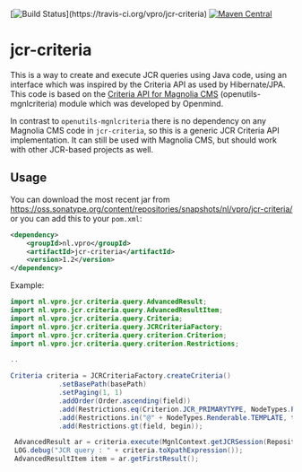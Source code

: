 [![Build Status](https://travis-ci.org/vpro/jcr-criteria.svg?)](https://travis-ci.org/vpro/jcr-criteria)
[![Maven Central](https://maven-badges.herokuapp.com/maven-central/nl.vpro/jcr-criteria/badge.svg?style=plastic)](https://maven-badges.herokuapp.com/maven-central/nl.vpro/jcr-criteria)

# jcr-criteria

This is a way to create and execute JCR queries using Java code, using an interface which was inspired by the Criteria API as used by Hibernate/JPA. This code is based on the [Criteria API for Magnolia CMS](http://www.openmindlab.com/lab/products/mgnlcriteria.html) (openutils-mgnlcriteria) module which was developed by Openmind.

In contrast to `openutils-mgnlcriteria` there is no dependency on any Magnolia CMS code in `jcr-criteria`, so this is a generic JCR Criteria API implementation. It can still be used with Magnolia CMS, but should work with other JCR-based projects as well.

## Usage

You can download the most recent jar from https://oss.sonatype.org/content/repositories/snapshots/nl/vpro/jcr-criteria/ or you can add this to your `pom.xml`:

```xml
<dependency>
    <groupId>nl.vpro</groupId>
    <artifactId>jcr-criteria</artifactId>
    <version>1.2</version>
</dependency>
```

Example:

```java
import nl.vpro.jcr.criteria.query.AdvancedResult;
import nl.vpro.jcr.criteria.query.AdvancedResultItem;
import nl.vpro.jcr.criteria.query.Criteria;
import nl.vpro.jcr.criteria.query.JCRCriteriaFactory;
import nl.vpro.jcr.criteria.query.criterion.Criterion;
import nl.vpro.jcr.criteria.query.criterion.Restrictions;

..

Criteria criteria = JCRCriteriaFactory.createCriteria()
            .setBasePath(basePath)
            .setPaging(1, 1)
            .addOrder(Order.ascending(field))
            .add(Restrictions.eq(Criterion.JCR_PRIMARYTYPE, NodeTypes.Page.NAME))
            .add(Restrictions.in("@" + NodeTypes.Renderable.TEMPLATE, templates))
            .add(Restrictions.gt(field, begin));

 AdvancedResult ar = criteria.execute(MgnlContext.getJCRSession(RepositoryConstants.WEBSITE));
 LOG.debug("JCR query : " + criteria.toXpathExpression());
 AdvancedResultItem item = ar.getFirstResult();
```
